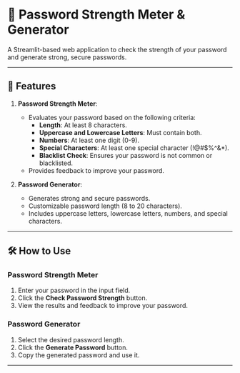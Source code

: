 # 🔐 Password Strength Meter & Generator

A Streamlit-based web application to check the strength of your password and generate strong, secure passwords.

---

## 🚀 Features

1. **Password Strength Meter**:
   - Evaluates your password based on the following criteria:
     - **Length**: At least 8 characters.
     - **Uppercase and Lowercase Letters**: Must contain both.
     - **Numbers**: At least one digit (0-9).
     - **Special Characters**: At least one special character (!@#$%^&*).
     - **Blacklist Check**: Ensures your password is not common or blacklisted.
   - Provides feedback to improve your password.

2. **Password Generator**:
   - Generates strong and secure passwords.
   - Customizable password length (8 to 20 characters).
   - Includes uppercase letters, lowercase letters, numbers, and special characters.

---

## 🛠️ How to Use

### Password Strength Meter
1. Enter your password in the input field.
2. Click the **Check Password Strength** button.
3. View the results and feedback to improve your password.

### Password Generator
1. Select the desired password length.
2. Click the **Generate Password** button.
3. Copy the generated password and use it.

---